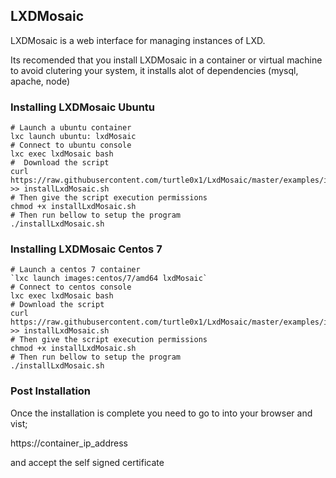 ## LXDMosaic

LXDMosaic is a web interface for managing instances of LXD.

Its recomended that you install LXDMosaic in a container or virtual machine to avoid
clutering your system, it installs alot of dependencies (mysql, apache, node)

### Installing LXDMosaic Ubuntu
```
# Launch a ubuntu container
lxc launch ubuntu: lxdMosaic
# Connect to ubuntu console
lxc exec lxdMosaic bash
#  Download the script
curl https://raw.githubusercontent.com/turtle0x1/LxdMosaic/master/examples/install_with_clone.sh >> installLxdMosaic.sh
# Then give the script execution permissions
chmod +x installLxdMosaic.sh
# Then run bellow to setup the program
./installLxdMosaic.sh
```
### Installing LXDMosaic Centos 7
```
# Launch a centos 7 container
`lxc launch images:centos/7/amd64 lxdMosaic`
# Connect to centos console
lxc exec lxdMosaic bash
# Download the script
curl https://raw.githubusercontent.com/turtle0x1/LxdMosaic/master/examples/install_with_clone_centos7.sh >> installLxdMosaic.sh
# Then give the script execution permissions
chmod +x installLxdMosaic.sh
# Then run bellow to setup the program
./installLxdMosaic.sh
```

### Post Installation
Once the installation is complete you need to go to into your browser and vist;

https://container_ip_address

and accept the self signed certificate
